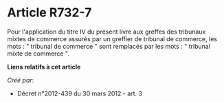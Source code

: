 # Article R732-7

Pour l'application du titre IV du présent livre aux greffes des tribunaux mixtes de commerce assurés par un greffier de
tribunal de commerce, les mots : " tribunal de commerce " sont remplacés par les mots : " tribunal mixte de commerce ".

**Liens relatifs à cet article**

_Créé par_:

  - Décret n°2012-439 du 30 mars 2012 - art. 3
